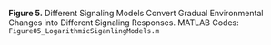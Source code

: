 **Figure 5.** Different Signaling Models Convert Gradual Environmental Changes into Different Signaling Responses.
MATLAB Codes: `Figure05_LogarithmicSiganlingModels.m`

